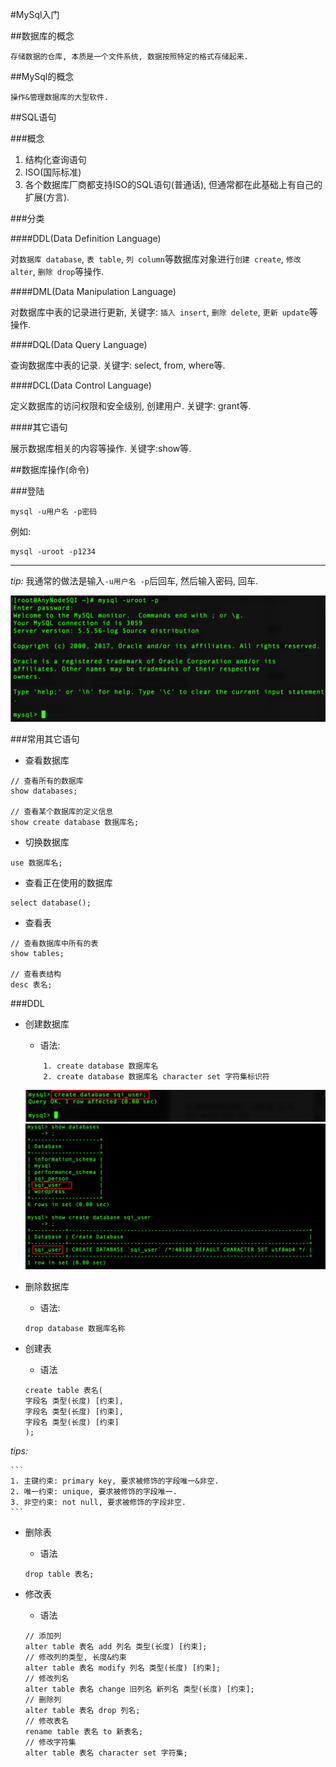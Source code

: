 #MySql入门

##数据库的概念
```
存储数据的仓库, 本质是一个文件系统, 数据按照特定的格式存储起来.
```

##MySql的概念
```
操作&管理数据库的大型软件.
```

##SQL语句

###概念
1. 结构化查询语句
2. ISO(国际标准)
3. 各个数据库厂商都支持ISO的SQL语句(普通话), 但通常都在此基础上有自己的扩展(方言).

###分类

####DDL(Data Definition Language)

对`数据库 database`, `表 table`, `列 column`等数据库对象进行`创建 create`, `修改 alter`, `删除 drop`等操作.

####DML(Data Manipulation Language)

对数据库中表的记录进行更新, 关键字: `插入 insert`, `删除 delete`, `更新 update`等操作.

####DQL(Data Query Language)

查询数据库中表的记录. 关键字: select, from, where等.

####DCL(Data Control Language)

定义数据库的访问权限和安全级别, 创建用户. 关键字: grant等.

####其它语句

展示数据库相关的内容等操作. 关键字:show等.

##数据库操作(命令)

###登陆

```
mysql -u用户名 -p密码
```

例如:

```
mysql -uroot -p1234
```

---
*tip:*
我通常的做法是输入`-u用户名 -p`后回车, 然后输入密码, 回车.

<!--图片浏览地址 -> https://github.com/qfeung/SQIMaterials/blob/master/Markdown/MySql_Login.png-->
![](https://github.com/qfeung/SQIMaterials/raw/master/Markdown/MySql_Login.png)	

###常用其它语句
* 查看数据库

```
// 查看所有的数据库
show databases;

// 查看某个数据库的定义信息
show create database 数据库名;
```

* 切换数据库

```
use 数据库名;
```

* 查看正在使用的数据库

```
select database();
```
* 查看表

```
// 查看数据库中所有的表
show tables;

// 查看表结构
desc 表名;
```
###DDL
* 创建数据库
	- 语法:

	```
		1. create database 数据库名
		2. create database 数据库名 character set 字符集标识符
	```
	![](https://github.com/qfeung/SQIMaterials/raw/master/Markdown/MySql_CreateDatabase.png)
	![](https://github.com/qfeung/SQIMaterials/raw/master/Markdown/MySql_ShowDataBases.png)
	
* 删除数据库
	- 语法:
	
	```
	drop database 数据库名称
	```
* 创建表
	- 语法
	
	```
	create table 表名(
	字段名 类型(长度) [约束],
	字段名 类型(长度) [约束],
	字段名 类型(长度) [约束]
	);
	```
	
*tips:*

	```
	1. 主键约束: primary key, 要求被修饰的字段唯一&非空.
	2. 唯一约束: unique, 要求被修饰的字段唯一.
	3. 非空约束: not null, 要求被修饰的字段非空.
	```
	
* 删除表
	- 语法

	```
	drop table 表名;
	```
* 修改表
	- 语法
	
	```
	// 添加列
	alter table 表名 add 列名 类型(长度) [约束];
	// 修改列的类型, 长度&约束
	alter table 表名 modify 列名 类型(长度) [约束];
	// 修改列名
	alter table 表名 change 旧列名 新列名 类型(长度) [约束];
	// 删除列
	alter table 表名 drop 列名;
	// 修改表名
	rename table 表名 to 新表名;
	// 修改字符集
	alter table 表名 character set 字符集;
	```
	

	
